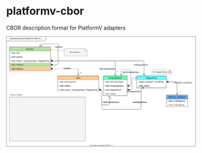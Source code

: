 # platformv-cbor
CBOR description format for PlatformV adapters

![PlatformV_CBOR_DataModel.svg](PlatformV_CBOR_DataModel.svg)
